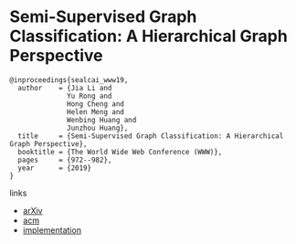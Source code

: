 # Semi-Supervised Graph Classification: A Hierarchical Graph Perspective

```
@inproceedings{sealcai_www19,
  author    = {Jia Li and
              Yu Rong and
              Hong Cheng and
              Helen Meng and
              Wenbing Huang and
              Junzhou Huang},
  title     = {Semi-Supervised Graph Classification: A Hierarchical Graph Perspective},
  booktitle = {The World Wide Web Conference (WWW)},
  pages     = {972--982},
  year      = {2019}
}
```

links
- [arXiv](https://arxiv.org/abs/1904.05003)
- [acm](https://dl.acm.org/citation.cfm?id=3313461)
- [implementation](https://github.com/benedekrozemberczki/SEAL-CI)
